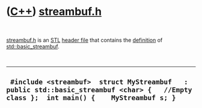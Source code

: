 



 

 

 

 

 

([C++](Cpp.htm)) [streambuf.h](CppStreambufH.htm)
=================================================

 

[streambuf.h](CppStreambufH.htm) is an [STL](CppStl.htm) [header
file](CppHeaderFile.htm) that contains the
[definition](CppDefinition.htm) of
[std::basic\_streambuf](CppBasic_streambuf.htm).

 

  -------------------------------------------------------------------------------------------------------------------------------------------
  ` #include <streambuf>  struct MyStreambuf   : public std::basic_streambuf <char> {   //Empty class };  int main() {    MyStreambuf s; }`
  -------------------------------------------------------------------------------------------------------------------------------------------

 

 

 

 

 





 



